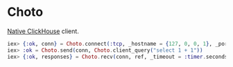 # Choto

[Native ClickHouse](https://clickhouse.com/docs/en/native-protocol) client.

```elixir
iex> {:ok, conn} = Choto.connect(:tcp, _hostname = {127, 0, 0, 1}, _port = 9000)
iex> :ok = Choto.send(conn, Choto.client_query("select 1 + 1"))
iex> {:ok, responses} = Choto.recv(conn, ref, _timeout = :timer.seconds(5))
```
